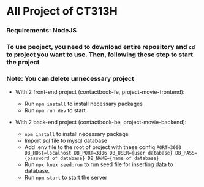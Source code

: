 # All Project of CT313H

### Requirements: NodeJS

### To use peoject, you need to download entire repository and `cd` to project you want to use. Then, following these step to start the project
### Note: You can delete unnecessary project
 - With 2 front-end project (contactbook-fe, project-movie-frontend):
   - Run `npm install` to install necessary packages
   - Run `npm run dev` to start

 - With 2 back-end project (contactbook-be, project-movie-backend):
   - `npm install` to install necessary package
   - Import sql file to mysql database
   - Add .env file to the root of project with these config
     `PORT=3000
      DB_HOST=localhost
      DB_PORT=3306
      DB_USER={user database}
      DB_PASS={password of database}
      DB_NAME={name of database}
     `
   - Run `npx knex seed:run` to run seed file for inserting data to database.
   - Run `npm start` to start the server
